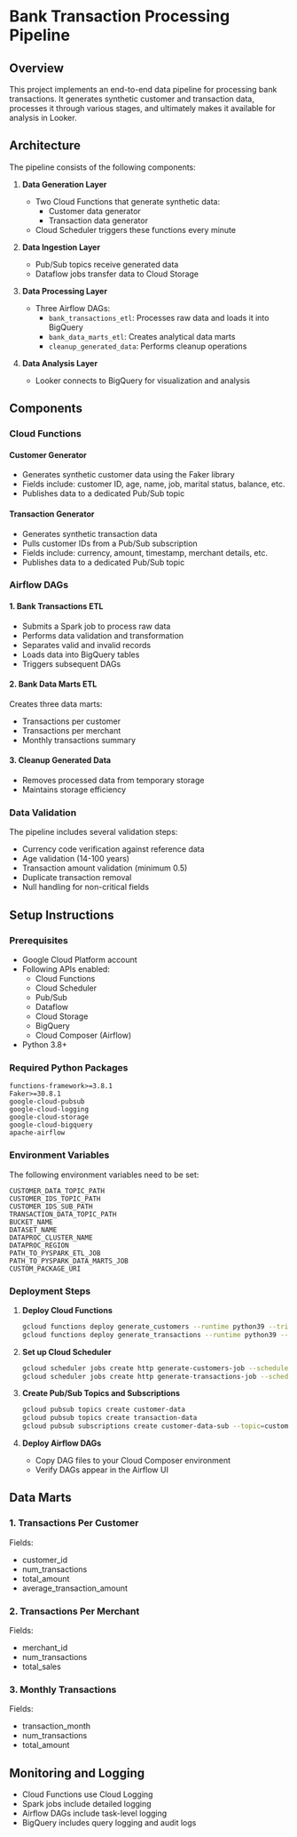 # Bank Transaction Processing Pipeline

## Overview
This project implements an end-to-end data pipeline for processing bank transactions. It generates synthetic customer and transaction data, processes it through various stages, and ultimately makes it available for analysis in Looker.

## Architecture

The pipeline consists of the following components:

1. **Data Generation Layer**
   - Two Cloud Functions that generate synthetic data:
     - Customer data generator
     - Transaction data generator
   - Cloud Scheduler triggers these functions every minute

2. **Data Ingestion Layer**
   - Pub/Sub topics receive generated data
   - Dataflow jobs transfer data to Cloud Storage

3. **Data Processing Layer**
   - Three Airflow DAGs:
     - `bank_transactions_etl`: Processes raw data and loads it into BigQuery
     - `bank_data_marts_etl`: Creates analytical data marts
     - `cleanup_generated_data`: Performs cleanup operations

4. **Data Analysis Layer**
   - Looker connects to BigQuery for visualization and analysis

## Components

### Cloud Functions

#### Customer Generator
- Generates synthetic customer data using the Faker library
- Fields include: customer ID, age, name, job, marital status, balance, etc.
- Publishes data to a dedicated Pub/Sub topic

#### Transaction Generator
- Generates synthetic transaction data
- Pulls customer IDs from a Pub/Sub subscription
- Fields include: currency, amount, timestamp, merchant details, etc.
- Publishes data to a dedicated Pub/Sub topic

### Airflow DAGs

#### 1. Bank Transactions ETL
- Submits a Spark job to process raw data
- Performs data validation and transformation
- Separates valid and invalid records
- Loads data into BigQuery tables
- Triggers subsequent DAGs

#### 2. Bank Data Marts ETL
Creates three data marts:
- Transactions per customer
- Transactions per merchant
- Monthly transactions summary

#### 3. Cleanup Generated Data
- Removes processed data from temporary storage
- Maintains storage efficiency

### Data Validation
The pipeline includes several validation steps:
- Currency code verification against reference data
- Age validation (14-100 years)
- Transaction amount validation (minimum 0.5)
- Duplicate transaction removal
- Null handling for non-critical fields

## Setup Instructions

### Prerequisites
- Google Cloud Platform account
- Following APIs enabled:
  - Cloud Functions
  - Cloud Scheduler
  - Pub/Sub
  - Dataflow
  - Cloud Storage
  - BigQuery
  - Cloud Composer (Airflow)
- Python 3.8+

### Required Python Packages
```plaintext
functions-framework>=3.8.1
Faker>=30.8.1
google-cloud-pubsub
google-cloud-logging
google-cloud-storage
google-cloud-bigquery
apache-airflow
```

### Environment Variables
The following environment variables need to be set:
```plaintext
CUSTOMER_DATA_TOPIC_PATH
CUSTOMER_IDS_TOPIC_PATH
CUSTOMER_IDS_SUB_PATH
TRANSACTION_DATA_TOPIC_PATH
BUCKET_NAME
DATASET_NAME
DATAPROC_CLUSTER_NAME
DATAPROC_REGION
PATH_TO_PYSPARK_ETL_JOB
PATH_TO_PYSPARK_DATA_MARTS_JOB
CUSTOM_PACKAGE_URI
```

### Deployment Steps

1. **Deploy Cloud Functions**
   ```bash
   gcloud functions deploy generate_customers --runtime python39 --trigger-http
   gcloud functions deploy generate_transactions --runtime python39 --trigger-http
   ```

2. **Set up Cloud Scheduler**
   ```bash
   gcloud scheduler jobs create http generate-customers-job --schedule="* * * * *"
   gcloud scheduler jobs create http generate-transactions-job --schedule="* * * * *"
   ```

3. **Create Pub/Sub Topics and Subscriptions**
   ```bash
   gcloud pubsub topics create customer-data
   gcloud pubsub topics create transaction-data
   gcloud pubsub subscriptions create customer-data-sub --topic=customer-data
   ```

4. **Deploy Airflow DAGs**
   - Copy DAG files to your Cloud Composer environment
   - Verify DAGs appear in the Airflow UI

## Data Marts

### 1. Transactions Per Customer
Fields:
- customer_id
- num_transactions
- total_amount
- average_transaction_amount

### 2. Transactions Per Merchant
Fields:
- merchant_id
- num_transactions
- total_sales

### 3. Monthly Transactions
Fields:
- transaction_month
- num_transactions
- total_amount

## Monitoring and Logging
- Cloud Functions use Cloud Logging
- Spark jobs include detailed logging
- Airflow DAGs include task-level logging
- BigQuery includes query logging and audit logs
